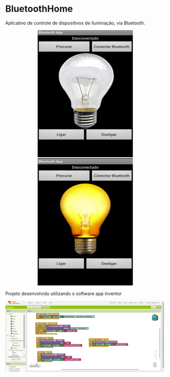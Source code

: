# BluetoothHome

Aplicativo de controle de dispositivos de iluminação, via Bluetooth.
<p align="center">
   <img src="https://github.com/suzanasvm/BluetoothHome/blob/master/preview1.jpeg" width="300" height="400" > 
  <img src="https://github.com/suzanasvm/BluetoothHome/blob/master/preview2.jpeg" width="300" height="400" > 
</p>

Projeto desenvolvido utilizando o software app inventor

<img src="https://github.com/suzanasvm/BluetoothHome/blob/master/code.png"> 

